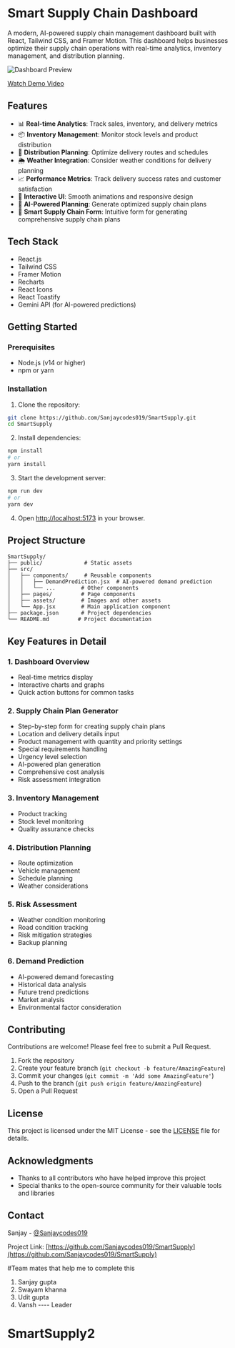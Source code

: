 # Smart Supply Chain Dashboard

A modern, AI-powered supply chain management dashboard built with React, Tailwind CSS, and Framer Motion. This dashboard helps businesses optimize their supply chain operations with real-time analytics, inventory management, and distribution planning.

![Dashboard Preview](public/dashboard-preview.png)


[Watch Demo Video](https://drive.google.com/file/d/1g46A9JA_ksWT07o0y2pk3Ro5pFkYOxB3/view?usp=drive_link)


## Features

- 📊 **Real-time Analytics**: Track sales, inventory, and delivery metrics
- 📦 **Inventory Management**: Monitor stock levels and product distribution
- 🚚 **Distribution Planning**: Optimize delivery routes and schedules
- 🌦️ **Weather Integration**: Consider weather conditions for delivery planning
- 📈 **Performance Metrics**: Track delivery success rates and customer satisfaction
- 🔄 **Interactive UI**: Smooth animations and responsive design
- 🎯 **AI-Powered Planning**: Generate optimized supply chain plans
- 📝 **Smart Supply Chain Form**: Intuitive form for generating comprehensive supply chain plans

## Tech Stack

- React.js
- Tailwind CSS
- Framer Motion
- Recharts
- React Icons
- React Toastify
- Gemini API (for AI-powered predictions)

## Getting Started

### Prerequisites

- Node.js (v14 or higher)
- npm or yarn

### Installation

1. Clone the repository:
```bash
git clone https://github.com/Sanjaycodes019/SmartSupply.git
cd SmartSupply
```

2. Install dependencies:
```bash
npm install
# or
yarn install
```

3. Start the development server:
```bash
npm run dev
# or
yarn dev
```

4. Open [http://localhost:5173](http://localhost:5173) in your browser.

## Project Structure

```
SmartSupply/
├── public/             # Static assets
├── src/
│   ├── components/     # Reusable components
│   │   ├── DemandPrediction.jsx  # AI-powered demand prediction
│   │   └── ...        # Other components
│   ├── pages/         # Page components
│   ├── assets/        # Images and other assets
│   └── App.jsx        # Main application component
├── package.json       # Project dependencies
└── README.md         # Project documentation
```

## Key Features in Detail

### 1. Dashboard Overview
- Real-time metrics display
- Interactive charts and graphs
- Quick action buttons for common tasks

### 2. Supply Chain Plan Generator
- Step-by-step form for creating supply chain plans
- Location and delivery details input
- Product management with quantity and priority settings
- Special requirements handling
- Urgency level selection
- AI-powered plan generation
- Comprehensive cost analysis
- Risk assessment integration

### 3. Inventory Management
- Product tracking
- Stock level monitoring
- Quality assurance checks

### 4. Distribution Planning
- Route optimization
- Vehicle management
- Schedule planning
- Weather considerations

### 5. Risk Assessment
- Weather condition monitoring
- Road condition tracking
- Risk mitigation strategies
- Backup planning

### 6. Demand Prediction
- AI-powered demand forecasting
- Historical data analysis
- Future trend predictions
- Market analysis
- Environmental factor consideration

## Contributing

Contributions are welcome! Please feel free to submit a Pull Request.

1. Fork the repository
2. Create your feature branch (`git checkout -b feature/AmazingFeature`)
3. Commit your changes (`git commit -m 'Add some AmazingFeature'`)
4. Push to the branch (`git push origin feature/AmazingFeature`)
5. Open a Pull Request

## License

This project is licensed under the MIT License - see the [LICENSE](LICENSE) file for details.

## Acknowledgments

- Thanks to all contributors who have helped improve this project
- Special thanks to the open-source community for their valuable tools and libraries

## Contact

Sanjay - [@Sanjaycodes019](https://github.com/Sanjaycodes019)

Project Link: [https://github.com/Sanjaycodes019/SmartSupply](https://github.com/Sanjaycodes019/SmartSupply)





#Team mates that help me to complete this
1. Sanjay gupta
2. Swayam khanna
3. Udit gupta
4. Vansh ---- Leader
# SmartSupply2
